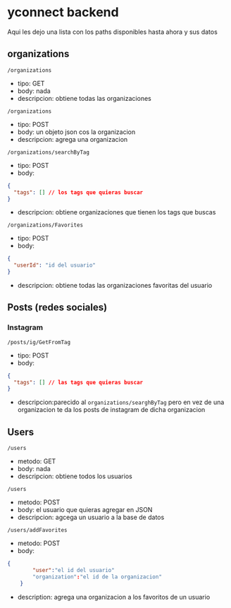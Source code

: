 # yconnect backend

Aqui les dejo una lista con los paths disponibles hasta ahora y sus datos

## organizations

```
/organizations
```

- tipo: GET
- body: nada
- descripcion: obtiene todas las organizaciones

```
/organizations
```

- tipo: POST
- body: un objeto json cos la organizacion
- descripcion: agrega una organizacion

```
/organizations/searchByTag
```

- tipo: POST
- body:

```json
{
  "tags": [] // los tags que quieras buscar
}
```

- descripcion: obtiene organizaciones que tienen los tags que buscas

```
/organizations/Favorites
```

- tipo: POST
- body:

```json
{
  "userId": "id del usuario"
}
```

- descripcion: obtiene todas las organizaciones favoritas del usuario

## Posts (redes sociales)

### Instagram

```
/posts/ig/GetFromTag
```

- tipo: POST
- body:

```json
{
  "tags": [] // las tags que quieras buscar
}
```

- descripcion:parecido al `organizations/searghByTag` pero en vez de una organizacion te da los posts de instagram de dicha organizacion

## Users

```
/users
```

- metodo: GET
- body: nada
- descripcion: obtiene todos los usuarios

```
/users
```

- metodo: POST
- body: el usuario que quieras agregar en JSON
- descripcion: agcega un usuario a la base de datos

```
/users/addFavorites
```

- metodo: POST
- body:

```json
{
        "user":"el id del usuario"
        "organization":"el id de la organizacion"
    }
```

- description: agrega una organizacion a los favoritos de un usuario
